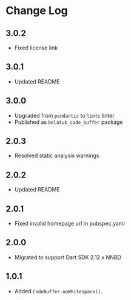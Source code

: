 # Change Log

## 3.0.2

* Fixed license link

## 3.0.1

* Updated README

## 3.0.0

* Upgraded from `pendantic` to `lints` linter
* Published as `belatuk_code_buffer` package

## 2.0.3

* Resolved static analysis warnings

## 2.0.2

* Updated README

## 2.0.1

* Fixed invalid homepage url in pubspec.yaml

## 2.0.0

* Migrated to support Dart SDK 2.12.x NNBD

## 1.0.1

* Added `CodeBuffer.noWhitespace()`.
